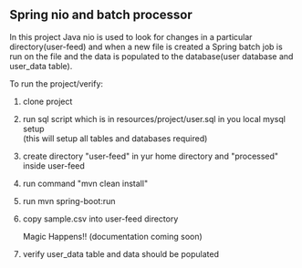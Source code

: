 ## Spring nio and batch processor

In this project Java nio is used to look for changes in a particular directory(user-feed)
and when a new file is created a Spring batch job is run on the file and the data is populated
to the database(user database and user_data table).


To run the project/verify:

1. clone project
2. run sql script which is in resources/project/user.sql in you local mysql setup
   <br /> (this will setup all tables and databases required)
3. create directory "user-feed" in yur home directory and "processed" inside user-feed
4. run command "mvn clean install"
5. run mvn spring-boot:run
6. copy sample.csv into user-feed directory

   Magic Happens!! (documentation coming soon)

7. verify user_data table and data should be populated
